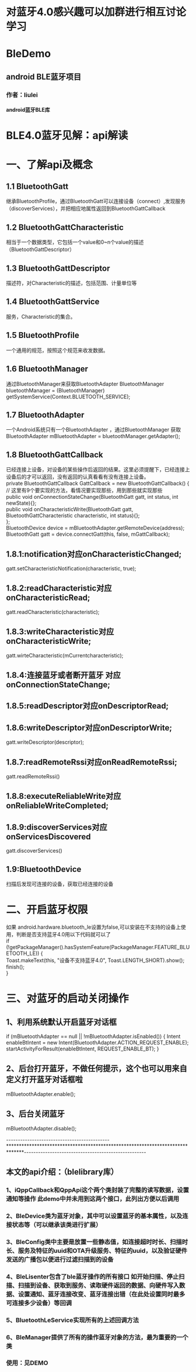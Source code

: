 # 对蓝牙4.0感兴趣可以加群进行相互讨论学习<br>
# BleDemo
## android BLE蓝牙项目<br>
### 作者：liulei<br>
#### android蓝牙BLE库<br>

 # BLE4.0蓝牙见解：api解读<br>
 # 一、了解api及概念

 ## 1.1 BluetoothGatt<br>
 继承BluetoothProfile，通过BluetoothGatt可以连接设备（connect）,发现服务（discoverServices），并把相应地属性返回到BluetoothGattCallback
 ## 1.2 BluetoothGattCharacteristic<br>
 相当于一个数据类型，它包括一个value和0~n个value的描述（BluetoothGattDescriptor）
 ## 1.3 BluetoothGattDescriptor<br>
 描述符，对Characteristic的描述，包括范围、计量单位等
 ## 1.4 BluetoothGattService<br>
 服务，Characteristic的集合。
 ## 1.5 BluetoothProfile<br>
  一个通用的规范，按照这个规范来收发数据。
 ## 1.6 BluetoothManager<br>
  通过BluetoothManager来获取BluetoothAdapter
 BluetoothManager bluetoothManager = (BluetoothManager) getSystemService(Context.BLUETOOTH_SERVICE);
 ## 1.7 BluetoothAdapter<br>
 一个Android系统只有一个BluetoothAdapter ，通过BluetoothManager 获取
 BluetoothAdapter mBluetoothAdapter = bluetoothManager.getAdapter();
 ## 1.8 BluetoothGattCallback<br>
 已经连接上设备，对设备的某些操作后返回的结果。这里必须提醒下，已经连接上设备后的才可以返回，没有返回的认真看看有没有连接上设备。<br>
 private BluetoothGattCallback GattCallback = new BluetoothGattCallback() {<br>
     // 这里有9个要实现的方法，看情况要实现那些，用到那些就实现那些<br>
     public void onConnectionStateChange(BluetoothGatt gatt, int status, int newState){};<br>
     public void onCharacteristicWrite(BluetoothGatt gatt, BluetoothGattCharacteristic characteristic, int status){};<br>
 };<br>
 BluetoothDevice device = mBluetoothAdapter.getRemoteDevice(address);<br>
 BluetoothGatt gatt = device.connectGatt(this, false, mGattCallback);<br>

 ## 1.8.1:notification对应onCharacteristicChanged;<br>
 gatt.setCharacteristicNotification(characteristic, true);

 ## 1.8.2:readCharacteristic对应onCharacteristicRead;<br>
 gatt.readCharacteristic(characteristic);

 ## 1.8.3:writeCharacteristic对应onCharacteristicWrite;<br>
 gatt.wirteCharacteristic(mCurrentcharacteristic);

 ## 1.8.4:连接蓝牙或者断开蓝牙 对应 onConnectionStateChange;<br>

 ## 1.8.5:readDescriptor对应onDescriptorRead;<br>

 ## 1.8.6:writeDescriptor对应onDescriptorWrite;<br>

 gatt.writeDescriptor(descriptor);

 ## 1.8.7:readRemoteRssi对应onReadRemoteRssi;<br>
 gatt.readRemoteRssi()

 ## 1.8.8:executeReliableWrite对应onReliableWriteCompleted;<br>

 ## 1.8.9:discoverServices对应onServicesDiscovered<br>
 gatt.discoverServices()

 ## 1.9:BluetoothDevice<br>
 扫描后发现可连接的设备，获取已经连接的设备

 # 二、开启蓝牙权限<br>
 <uses-permission android:name="android.permission.BLUETOOTH"/>
 <uses-permission android:name="android.permission.BLUETOOTH_ADMIN"/>
 <uses-feature android:name="android.hardware.bluetooth_le" android:required="true"/>
 如果 android.hardware.bluetooth_le设置为false,可以安装在不支持的设备上使用，判断是否支持蓝牙4.0用以下代码就可以了<br>
 if (!getPackageManager().hasSystemFeature(PackageManager.FEATURE_BLUETOOTH_LE)) {<br>
     Toast.makeText(this, "设备不支持蓝牙4.0", Toast.LENGTH_SHORT).show();<br>
     finish();<br>
 }<br>

 # 三、对蓝牙的启动关闭操作<br>

 ## 1、利用系统默认开启蓝牙对话框<br>
 if (mBluetoothAdapter == null || !mBluetoothAdapter.isEnabled()) {
     Intent enableBtIntent = new Intent(BluetoothAdapter.ACTION_REQUEST_ENABLE);
     startActivityForResult(enableBtIntent, REQUEST_ENABLE_BT);
 }
 ## 2、后台打开蓝牙，不做任何提示，这个也可以用来自定义打开蓝牙对话框啦<br>
 mBluetoothAdapter.enable();<br>
 ## 3、后台关闭蓝牙<br>
 mBluetoothAdapter.disable();<br>

--------------------------------------------******************************************************************************----------------------------------------------------<br>
## 本文的api介绍：（blelibrary库）<br>
### 1、iQppCallback和QppApi这个两个类封装了完整的读写数据，设置通知等操作   此demo中并未用到这两个接口，此列出方便以后调用<br>
### 2、BleDevice类为蓝牙对象，其中可以设置蓝牙的基本属性，以及连接状态等（可以继承该类进行扩展）<br>
### 3、BleConfig类中主要是放置一些静态值，如连接超时时长、扫描时长、服务及特征的uuid和OTA升级服务、特征的uuid，以及验证硬件发送的广播包以便进行过滤扫描到的设备<br>
### 4、BleLisenter包含了ble蓝牙操作的所有接口   如开始扫描、停止扫描、扫描到设备、获取到服务、读取硬件返回的数据、向硬件写入数据、设置通知、蓝牙连接改变、蓝牙连接出错（在此处设置同时最多可连接多少设备）等回调<br>
### 5、BluetoothLeService实现所有的上述回调方法<br>
### 6、BleManager提供了所有的操作蓝牙对象的方法，最为重要的一个类<br>

### 使用：见DEMO





































